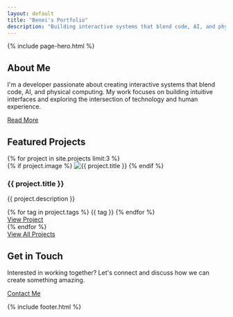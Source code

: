 ```yaml
---
layout: default
title: "Benei's Portfolio"
description: "Building interactive systems that blend code, AI, and physical computing"
---
```


{% include page-hero.html %}

<section class="about-preview fade-in">
  <div class="container">
    <h2>About Me</h2>
    <p>I'm a developer passionate about creating interactive systems that blend code, AI, and physical computing. My work focuses on building intuitive interfaces and exploring the intersection of technology and human experience.</p>
    <a href="/about" class="btn">Read More</a>
  </div>
</section>

<section id="featured-projects" class="featured-projects fade-in">
  <div class="container">
    <h2>Featured Projects</h2>
    <div class="projects-grid">
      {% for project in site.projects limit:3 %}
      <article class="project-card">
        {% if project.image %}
        <img src="{{ project.image }}" alt="{{ project.title }}" class="project-image">
        {% endif %}
        <div class="project-content">
          <h3>{{ project.title }}</h3>
          <p>{{ project.description }}</p>
          <div class="project-tags">
            {% for tag in project.tags %}
            <span class="tag">{{ tag }}</span>
            {% endfor %}
          </div>
          <a href="{{ project.url }}" class="btn">View Project</a>
        </div>
      </article>
      {% endfor %}
    </div>
    <div class="projects-cta">
      <a href="/projects" class="btn">View All Projects</a>
    </div>
  </div>
</section>

<section class="contact-preview fade-in">
  <div class="container">
    <h2>Get in Touch</h2>
    <p>Interested in working together? Let's connect and discuss how we can create something amazing.</p>
    <a href="mailto:your.email@example.com" class="btn">Contact Me</a>
  </div>
</section>

<script src="{{ '/assets/js/hero-typing.js' | relative_url }}" defer></script>
<script src="{{ '/assets/js/scroll-reveal.js' | relative_url }}" defer></script>
<script src="{{ '/assets/js/dark-mode.js' | relative_url }}" defer></script>
<script src="{{ '/assets/js/nav-scroll.js' | relative_url }}" defer></script>

{% include footer.html %} 